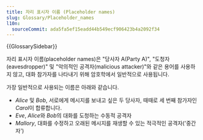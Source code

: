 ```yaml
---
title: 자리 표시자 이름 (Placeholder names)
slug: Glossary/Placeholder_names
l10n:
  sourceCommit: ada5fa5ef15eadd44b549ecf906423b4a2092f34
---
```


{{GlossarySidebar}}

자리 표시자 이름(placeholder names)은 "당사자 A(Party A)", "도청자(eavesdropper)" 및 "악의적인 공격자(malicious attacker)"와 같은 용어를 사용하지 않고, 대화 참가자를 나타내기 위해 암호학에서 일반적으로 사용됩니다.

가장 일반적으로 사용되는 이름은 아래와 같습니다.

- _Alice_ 및 _Bob_, 서로에게 메시지를 보내고 싶은 두 당사자, 때때로 세 번째 참가자인 *Carol*이 합류합니다.
- _Eve_, *Alice*와 *Bob*의 대화를 도청하는 수동적 공격자
- _Mallory_, 대화를 수정하고 오래된 메시지를 재생할 수 있는 적극적인 공격자('중간자')
